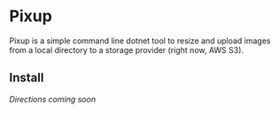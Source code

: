 ﻿# Pixup

Pixup is a simple command line dotnet tool to resize and upload images from a 
local directory to a storage provider (right now, AWS S3).

## Install

_Directions coming soon_